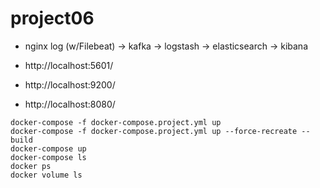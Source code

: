# project06
- nginx log (w/Filebeat) -> kafka -> logstash -> elasticsearch -> kibana

- http://localhost:5601/
- http://localhost:9200/
- http://localhost:8080/

```
docker-compose -f docker-compose.project.yml up
docker-compose -f docker-compose.project.yml up --force-recreate --build 
docker-compose up
docker-compose ls
docker ps
docker volume ls
```
